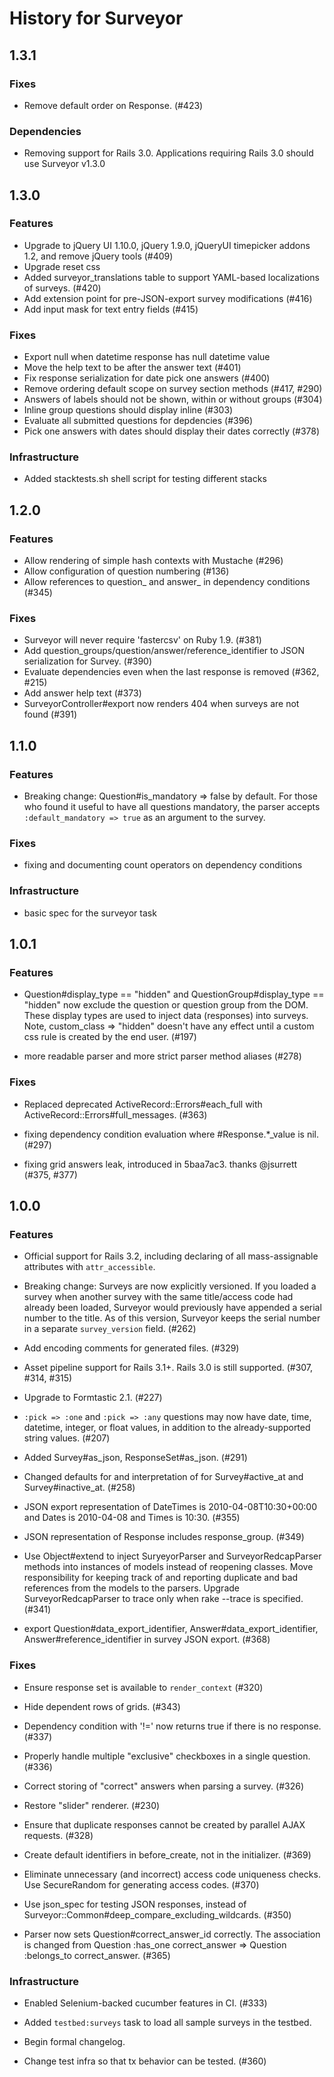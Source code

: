 History for Surveyor
====================

1.3.1
-----

### Fixes

- Remove default order on Response. (#423)

### Dependencies

- Removing support for Rails 3.0. Applications requiring Rails 3.0 should use Surveyor v1.3.0

1.3.0
-----

### Features

- Upgrade to jQuery UI 1.10.0, jQuery 1.9.0, jQueryUI timepicker addons 1.2, and remove jQuery tools (#409)
- Upgrade reset css
- Added surveyor_translations table to support YAML-based localizations of surveys. (#420)
- Add extension point for pre-JSON-export survey modifications (#416)
- Add input mask for text entry fields (#415)

### Fixes

- Export null when datetime response has null datetime value
- Move the help text to be after the answer text (#401)
- Fix response serialization for date pick one answers (#400)
- Remove ordering default scope on survey section methods (#417, #290)
- Answers of labels should not be shown, within or without groups (#304)
- Inline group questions should display inline (#303)
- Evaluate all submitted questions for depdencies (#396)
- Pick one answers with dates should display their dates correctly (#378)

### Infrastructure

- Added stacktests.sh shell script for testing different stacks

1.2.0
-----

### Features

- Allow rendering of simple hash contexts with Mustache (#296)
- Allow configuration of question numbering (#136)
- Allow references to question_ and answer_ in dependency conditions (#345)

### Fixes

- Surveyor will never require 'fastercsv' on Ruby 1.9. (#381)
- Add question_groups/question/answer/reference_identifier to JSON
  serialization for Survey. (#390)
- Evaluate dependencies even when the last response is removed (#362, #215)
- Add answer help text (#373)
- SurveyorController#export now renders 404 when surveys are not found (#391)

1.1.0
-----

### Features

- Breaking change: Question#is_mandatory => false by default. For those who found it useful to have
  all questions mandatory, the parser accepts `:default_mandatory => true` as an argument to the survey.

### Fixes

- fixing and documenting count operators on dependency conditions

### Infrastructure

- basic spec for the surveyor task

1.0.1
------

### Features

- Question#display_type == "hidden" and QuestionGroup#display_type == "hidden"
  now exclude the question or question group from the DOM. These display types are
  used to inject data (responses) into surveys. Note, custom_class => "hidden" doesn't
  have any effect until a custom css rule is created by the end user. (#197)

- more readable parser and more strict parser method aliases (#278)

### Fixes

- Replaced deprecated ActiveRecord::Errors#each_full with ActiveRecord::Errors#full_messages. (#363)

- fixing dependency condition evaluation where #Response.*_value is nil. (#297)

- fixing grid answers leak, introduced in 5baa7ac3. thanks @jsurrett (#375, #377)

1.0.0
------

### Features

- Official support for Rails 3.2, including declaring of all mass-assignable
  attributes with `attr_accessible`.

- Breaking change: Surveys are now explicitly versioned. If you loaded a survey
  when another survey with the same title/access code had already been loaded,
  Surveyor would previously have appended a serial number to the title. As of
  this version, Surveyor keeps the serial number in a separate `survey_version`
  field. (#262)

- Add encoding comments for generated files. (#329)

- Asset pipeline support for Rails 3.1+. Rails 3.0 is still supported.
  (#307, #314, #315)

- Upgrade to Formtastic 2.1. (#227)

- `:pick => :one` and `:pick => :any` questions may now have date, time,
  datetime, integer, or float values, in addition to the already-supported
  string values. (#207)

- Added Survey#as_json, ResponseSet#as_json. (#291)

- Changed defaults for and interpretation of for Survey#active_at and
  Survey#inactive_at. (#258)

- JSON export representation of DateTimes is 2010-04-08T10:30+00:00 and Dates is
  2010-04-08 and Times is 10:30. (#355)

- JSON representation of Response includes response_group. (#349)

- Use Object#extend to inject SuryeyorParser and SurveyorRedcapParser methods into
  instances of models instead of reopening classes. Move responsibility for keeping
  track of and reporting duplicate and bad references from the models to the parsers.
  Upgrade SurveyorRedcapParser to trace only when rake --trace is specified. (#341)

- export Question#data_export_identifier, Answer#data_export_identifier,
  Answer#reference_identifier in survey JSON export. (#368)

### Fixes

- Ensure response set is available to `render_context` (#320)

- Hide dependent rows of grids. (#343)

- Dependency condition with '!=' now returns true if there is no response. (#337)

- Properly handle multiple "exclusive" checkboxes in a single question. (#336)

- Correct storing of "correct" answers when parsing a survey. (#326)

- Restore "slider" renderer. (#230)

- Ensure that duplicate responses cannot be created by parallel AJAX requests.
  (#328)

- Create default identifiers in before_create, not in the initializer. (#369)

- Eliminate unnecessary (and incorrect) access code uniqueness checks.
  Use SecureRandom for generating access codes. (#370)

- Use json_spec for testing JSON responses, instead of
  Surveyor::Common#deep_compare_excluding_wildcards. (#350)

- Parser now sets Question#correct_answer_id correctly. The association is changed from
  Question :has_one correct_answer => Question :belongs_to correct_answer. (#365)

### Infrastructure

- Enabled Selenium-backed cucumber features in CI. (#333)

- Added `testbed:surveys` task to load all sample surveys in the testbed.

- Begin formal changelog.

- Change test infra so that tx behavior can be tested. (#360)
